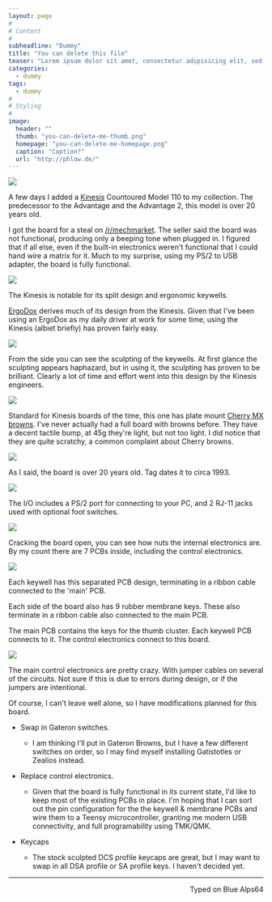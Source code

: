 ```yaml
---
layout: page
#
# Content
#
subheadline: "Dummy"
title: "You can delete this file"
teaser: "Lorem ipsum dolor sit amet, consectetur adipisicing elit, sed do eiusmod tempor incididunt ut labore et dolore magna aliqua. Ut enim ad minim veniam, quis nostrud exercitation ullamco laboris nisi ut aliquip ex ea commodo consequat."
categories:
  - dummy
tags:
  - dummy
#
# Styling
#
image:
  header: ""
  thumb: "you-can-delete-me-thumb.png"
  homepage: "you-can-delete-me-homepage.png"
  caption: "Caption?"
  url: "http://phlow.de/"
---
```


![](http://imgur.com/9pCXqKb.jpg)

A few days I added a [Kinesis](https://www.kinesis-ergo.com/) Countoured Model 110 to my collection. The predecessor to the Advantage and the Advantage 2, this model is over 20 years old.

I got the board for a steal on [/r/mechmarket](https://www.reddit.com/r/mechmarket). The seller said the board was not functional, producing only a beeping tone when plugged in. I figured that if all else, even if the built-in electronics weren't functional that I could hand wire a matrix for it. Much to my surprise, using my PS/2 to USB adapter, the board is fully functional.

![](http://imgur.com/Ji4qdVn.jpg)

The Kinesis is notable for its split design and ergonomic keywells.

[ErgoDox](http://missourivalleyambulance.com/ErgoDox_Omnibus) derives much of its design from the Kinesis. Given that I've been using an ErgoDox as my daily driver at work for some time, using the Kinesis (albiet briefly) has proven fairly easy.

![](http://imgur.com/eScRdV0.jpg)

From the side you can see the sculpting of the keywells. At first glance the sculpting appears haphazard, but in using it, the sculpting has proven to be brilliant. Clearly a lot of time and effort went into this design by the Kinesis engineers.

![](http://imgur.com/Cp1dn8M.jpg)

Standard for Kinesis boards of the time, this one has plate mount [Cherry MX browns](https://deskthority.net/wiki/Cherry_MX_Brown). I've never actually had a full board with browns before. They have a decent tactile bump, at 45g they're light, but not too light. I did notice that they are quite scratchy, a common complaint about Cherry browns.

![](http://imgur.com/Q1G1waG.jpg)

As I said, the board is over 20 years old. Tag dates it to circa 1993.

![](http://imgur.com/jqEzns5.jpg)

The I/O includes a PS/2 port for connecting to your PC, and 2 RJ-11 jacks used with optional foot switches.

![](http://imgur.com/o5IbEyE.jpg)

Cracking the board open, you can see how nuts the internal electronics are. By my count there are 7 PCBs inside, including the control electronics.

![](http://imgur.com/GQhuySV.jpg)

Each keywell has this separated PCB design, terminating in a ribbon cable connected to the 'main' PCB.

Each side of the board also has 9 rubber membrane keys. These also terminate in a ribbon cable also connected to the main PCB.

The main PCB contains the keys for the thumb cluster. Each keywell PCB connects to it. The control electronics connect to this board.

![](http://imgur.com/AxiPTsd.jpg)

The main control electronics are pretty crazy. With jumper cables on several of the circuits. Not sure if this is due to errors during design, or if the jumpers are intentional.

Of course, I can't leave well alone, so I have modifications planned for this board.

+ Swap in Gateron switches.
  + I am thinking I'll put in Gateron Browns, but I have a few different switches on order, so I may find myself installing Gatistotles or Zealios instead.

+ Replace control electronics.
  + Given that the board is fully functional in its current state, I'd like to keep most of the existing PCBs in place. I'm hoping that I can sort out the pin configuration for the the keywell & membrane PCBs and wire them to a Teensy microcontroller, granting me modern USB connectivity, and full programability using TMK/QMK.

+ Keycaps
  + The stock sculpted DCS profile keycaps are great, but I may want to swap in all DSA profile or SA profile keys. I haven't decided yet.

---
<p align="right">Typed on Blue Alps64</p>
